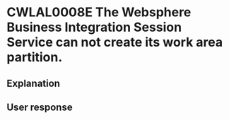 # CWLAL0008E The Websphere Business Integration Session Service can not create its work area partition.

## Explanation

## User response